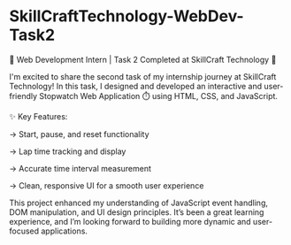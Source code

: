 # SkillCraftTechnology-WebDev-Task2
🚀 Web Development Intern | Task 2 Completed at SkillCraft Technology 🚀

I'm excited to share the second task of my internship journey at SkillCraft Technology!
In this task, I designed and developed an interactive and user-friendly Stopwatch Web Application ⏱️ using HTML, CSS, and JavaScript.

✨ Key Features:

-> Start, pause, and reset functionality

-> Lap time tracking and display

-> Accurate time interval measurement

-> Clean, responsive UI for a smooth user experience

This project enhanced my understanding of JavaScript event handling, DOM manipulation, and UI design principles. It’s been a great learning experience, and I’m looking forward to building more dynamic and user-focused applications.
